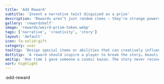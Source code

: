 ```yaml
---
title: 'Add Reward'
subtitle: 'Invent a narrative twist disguised as a prize'
description: 'Rewards aren’t just random items — they’re strange powers, weird items, and story-bending artifacts for our AI-powered adventures.'
gallery: 'rewardshelf'
image: 'rewards/weird-prism-token.webp'
tags: ['narrative', 'creativity', 'story']
layout: 'default'
icon: fa-solid:gift
category: user
tooltip: 'Design special items or abilities that can creatively influence AI-generated stories.'
dottitip: 'A reward should inspire a player to break the story… beautifully.'
amitip: 'One time I gave someone a cosmic kazoo. The story never recovered.'
sort: highlight
---
```

:add-reward

